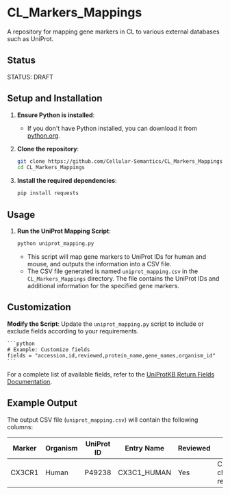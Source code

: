 # CL_Markers_Mappings

A repository for mapping gene markers in CL to various external databases such as UniProt.

## Status
STATUS: DRAFT

## Setup and Installation

1. **Ensure Python is installed**:
    - If you don't have Python installed, you can download it from [python.org](https://www.python.org/downloads/).

2. **Clone the repository**:
    ```sh
    git clone https://github.com/Cellular-Semantics/CL_Markers_Mappings
    cd CL_Markers_Mappings
    ```

3. **Install the required dependencies**:
    ```sh
    pip install requests
    ```

## Usage

1. **Run the UniProt Mapping Script**:
    ```sh
    python uniprot_mapping.py
    ```

    - This script will map gene markers to UniProt IDs for human and mouse, and outputs the information into a CSV file.
    - The CSV file generated is named `uniprot_mapping.csv` in the `CL_Markers_Mappings` directory. The file contains the UniProt IDs and additional information for the specified gene markers.

## Customization

**Modify the Script**:
    Update the `uniprot_mapping.py` script to include or exclude fields according to your requirements.

    ```python
    # Example: Customize fields
    fields = "accession,id,reviewed,protein_name,gene_names,organism_id"
    ```

For a complete list of available fields, refer to the [UniProtKB Return Fields Documentation](https://www.uniprot.org/help/return_fields).

## Example Output

The output CSV file (`uniprot_mapping.csv`) will contain the following columns:

| Marker | Organism | UniProt ID | Entry Name | Reviewed | Protein Names | Genes |
|--------|----------|------------|------------|----------|---------------|-------|
| CX3CR1 | Human    | P49238     | CX3C1_HUMAN| Yes      | CX3C chemokine receptor 1 | CX3CR1 |

